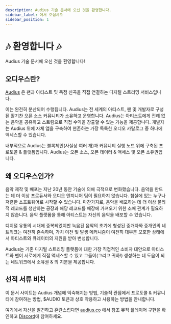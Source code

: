 ```yaml
---
description: Audius 기술 문서에 오신 것을 환영합니다.
sidebar_label: 어서 오십시오
sidebar_position: 1
---
```


# 🎶 환영합니다 🎶

Audius 기술 문서에 오신 것을 환영합니다!


## 오디우스란?

[Audius](https://audius.co) 은 팬과 아티스트 및 독점 신곡을 직접 연결하는 디지털 스트리밍 서비스입니다.

이는 완전히 분산되어 수행됩니다. Audius는 전 세계의 아티스트, 팬 및 개발자로 구성된 활기찬 오픈 소스 커뮤니티가 소유하고 운영합니다. Audius는 아티스트에게 전례 없는 음악을 공유하고 스트림으로 직접 수익을 창출할 수 있는 기능을 제공합니다. 개발자는 Audius 위에 자체 앱을 구축하여 현존하는 가장 독특한 오디오 카탈로그 중 하나에 액세스할 수 있습니다.

내부적으로 Audius는 블록체인(사실상 여러 개)과 커뮤니티 실행 노드 위에 구축된 프로토콜 & 플랫폼입니다. Audius는 오픈 소스, 오픈 데이터 & 액세스 및 오픈 소유권입니다.


## 왜 오디우스인가?

음악 제작 및 배포는 지난 20년 동안 기술에 의해 극적으로 변화했습니다. 음악을 만드는 데 더 이상 프로듀서와 오디오 엔지니어 팀이 필요하지 않습니다. 침실에 있는 누구나 저렴한 소프트웨어로 시작할 수 있습니다. 마찬가지로, 음악을 배포하는 데 더 이상 물리적 레코드를 생산하는 공장과 해당 레코드를 매장에 가져오기 위한 소매 관계가 필요하지 않습니다. 음악 플랫폼을 통해 아티스트는 자신의 음악을 배포할 수 있습니다.

디지털 유통의 시대에 중복되었지만 녹음된 음악의 초기에 형성된 중개자와 중개인의 네트워크는 여전히 존속하며, 가치 이전 및 발생 메커니즘이 여전히 대부분 모호한 상태에서 아티스트와 큐레이터의 지원을 받아 번성합니다.

Audius는 기존 디지털 스트리밍 플랫폼에 대한 가장 직접적인 소비자 대안으로 아티스트와 팬이 서로에게 직접 액세스할 수 있고 그들이(그리고 귀하!) 생성하는 데 도움이 되는 네트워크에서 소유권 & 의 지분을 제공합니다.


## 선적 서류 비치

이 문서 사이트는 Audius 개념에 익숙해지는 방법, 기술적 관점에서 프로토콜 & 커뮤니티에 참여하는 방법, $AUDIO 토큰과 상호 작용하고 사용하는 방법을 안내합니다.

여기에서 자신을 발견하고 혼란스럽다면 [audius.co](https://audius.co) 에서 참조 뮤직 플레이어 구현을 확인하고 [Discord](https://discord.com/invite/audius)에 참여하세요.